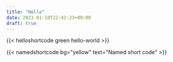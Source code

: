 ```yaml
---
title: "Hello"
date: 2021-01-10T22:41:23+09:00
draft: true
---
```


{{< helloshortcode green hello-world >}}

{{< namedshortcode bg="yellow" text="Named short code" >}}
